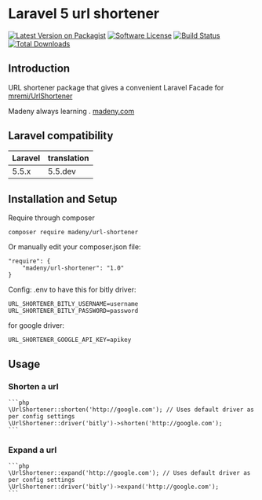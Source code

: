 # Laravel 5 url shortener

[![Latest Version on Packagist](https://img.shields.io/packagist/v/madeny/url-shortener.svg?style=flat-square)](https://packagist.org/packages/madeny/url-shortener)
[![Software License](https://img.shields.io/badge/license-MIT-brightgreen.svg?style=flat-square)](LICENSE.md)
[![Build Status](https://img.shields.io/travis/madeny/url-shortener/master.svg?style=flat-square)](https://travis-ci.org/madeny/url-shortener)
[![Total Downloads](https://img.shields.io/packagist/dt/madeny/url-shortener.svg?style=flat-square)](https://packagist.org/packages/madeny/url-shortener)

## Introduction

URL shortener package that gives a convenient Laravel Facade for [mremi/UrlShortener](https://github.com/mremi/UrlShortener)

Madeny always learning . [madeny.com](http://madeny.com)

## Laravel compatibility

 Laravel  | translation
:---------|:----------
 5.5.x    | 5.5.dev

## Installation and Setup

Require through composer

    composer require madeny/url-shortener

Or manually edit your composer.json file:

    "require": {
        "madeny/url-shortener": "1.0"
    }
Config: .env to have this
for bitly driver:

    URL_SHORTENER_BITLY_USERNAME=username
    URL_SHORTENER_BITLY_PASSWORD=password

for google driver:

    URL_SHORTENER_GOOGLE_API_KEY=apikey



## Usage

### Shorten a url

    ```php
    \UrlShortener::shorten('http://google.com'); // Uses default driver as per config settings
    \UrlShortener::driver('bitly')->shorten('http://google.com');
    ```

### Expand a url

    ```php
    \UrlShortener::expand('http://google.com'); // Uses default driver as per config settings
    \UrlShortener::driver('bitly')->expand('http://google.com');
    ```
